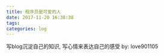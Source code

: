 ```yaml
---
title: 程序员是可爱的人
date: 2017-11-20 16:38:38
tags:
categories: log
---
```

写blog沉淀自己的知识, 写心情来表达自己的感受
by: love901105